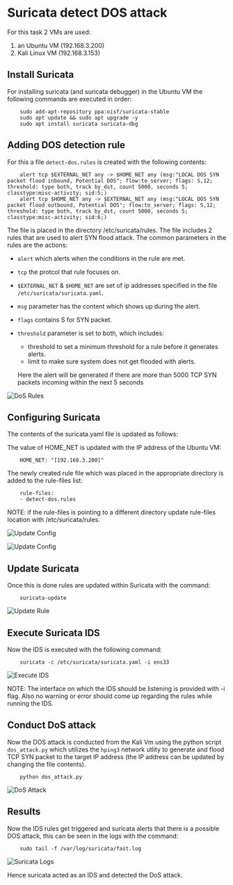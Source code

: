 # Suricata detect DOS attack

For this task 2 VMs are used:
1. an Ubuntu VM (192.168.3.200) 
2. Kali Linux VM (192.168.3.153)

## Install Suricata
For installing suricata (and suricata debugger) in the Ubuntu VM the following commands are executed in order:

        sudo add-apt-repository ppa:oisf/suricata-stable
        sudo apt update && sudo apt upgrade -y
        sudo apt install suricata suricata-dbg

## Adding DOS detection rule
For this a file `detect-dos.rules` is created with the following contents:  

        alert tcp $EXTERNAL_NET any -> $HOME_NET any (msg:"LOCAL DOS SYN packet flood inbound, Potential DOS"; flow:to_server; flags: S,12; threshold: type both, track by_dst, count 5000, seconds 5; classtype:misc-activity; sid:5;)
        alert tcp $HOME_NET any -> $EXTERNAL_NET any (msg:"LOCAL DOS SYN packet flood outbound, Potential DOS"; flow:to_server; flags: S,12; threshold: type both, track by_dst, count 5000, seconds 5; classtype:misc-activity; sid:6;)

The file is placed in the directory /etc/suricata/rules. The file includes 2 rules that are used to alert SYN flood attack. 
The common parameters in the rules are the actions:

- `alert` which alerts when the conditions in the rule are met.
- `tcp` the protcol that rule focuses on.
- `$EXTERNAL_NET` & `$HOME_NET` are set of ip addresses specified in the file `/etc/suricata/suricata.yaml`.
- `msg` parameter has the content which shows up during the alert.
- `flags` contains S for SYN packet.
- `threshold` parameter is set to both, which includes:
    - threshold to set a minimum threshold for a rule before it generates alerts.
    - limit to  make sure system does not get flooded with alerts.

    Here the alert will be generated if there are more than 5000 TCP SYN packets incoming within the next 5 seconds


![DoS Rules](./images/detect-dos_rules.png)


## Configuring Suricata

The contents of the suricata.yaml file is updated as follows:

The value of HOME_NET is updated with the IP address of the Ubuntu VM:
	
        HOME_NET: "[192.168.3.200]"

The newly created rule file which was placed in the appropriate directory is added to the rule-files list: 

        rule-files:
        - detect-dos.rules

NOTE: if the rule-files is pointing to a different directory update rule-files location with /etc/suricata/rules.

![Update Config](./images/suricata_yaml_1.png)

![Update Config](./images/suricata_yaml_2.png)

## Update Suricata

Once this is done rules are updated within Suricata with the command:

	    suricata-update

![Update Rule](./images/suricata_update.png)

## Execute Suricata IDS

Now the IDS is executed with the following command:

        suricata -c /etc/suricata/suricata.yaml -i ens33 

![Execute IDS](./images/execute_suricata.png)

NOTE: The interface on which the IDS should be listening is provided with -i flag. Also no warning or error should come up regarding the rules while running the IDS.

## Conduct DoS attack

Now the DOS attack is conducted from the Kali Vm using the python script `dos_attack.py` which utilizes the `hping3` network utlity to generate and flood TCP SYN packet to the target IP address (the IP address can be updated by changing the file contents).

        python dos_attack.py

![DoS Attack](./images/DOS_attack.png)

## Results 

Now the IDS rules get triggered and suricata alerts that there is a possible DOS attack, this can be seen in the logs with the command:

        sudo tail -f /var/log/suricata/fast.log


![Suricata Logs](./images/suricata_log.png)

Hence suricata acted as an IDS and detected the DoS attack.
